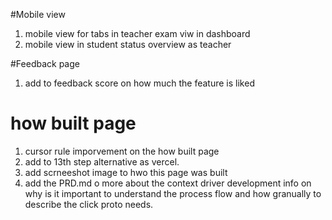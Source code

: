#Mobile view
1. mobile view for tabs in teacher exam viw in dashboard
2. mobile view in student status overview as teacher

#Feedback page
1. add to feedback score on how much the feature is liked

# how  built page
1. cursor rule imporvement on the how built page
2. add to 13th step alternative as vercel.
3. add scrneeshot image to hwo this page was built
4. add the PRD.md o more about the context driver development info on why is it important to understand the process flow and how granually to describe the click proto needs.